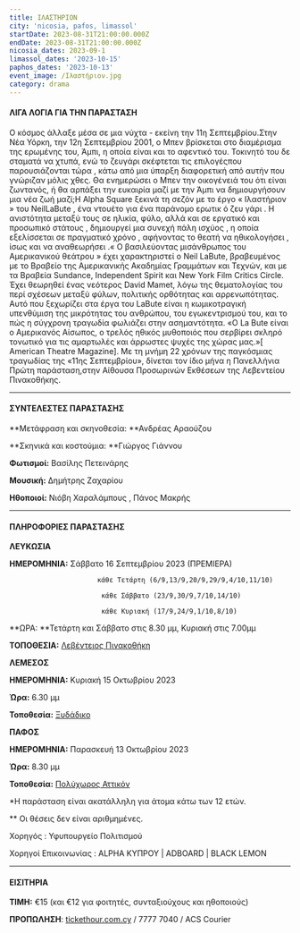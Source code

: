```yaml
---
title: ΙΛΑΣΤΗΡΙΟΝ
city: 'nicosia, pafos, limassol'
startDate: 2023-08-31T21:00:00.000Z
endDate: 2023-08-31T21:00:00.000Z
nicosia_dates: 2023-09-1
limassol_dates: '2023-10-15'
paphos_dates: '2023-10-13'
event_image: /Ιλαστήριον.jpg
category: drama
---
```


#### ΛΙΓΑ ΛΟΓΙΑ ΓΙΑ ΤΗΝ ΠΑΡΑΣΤΑΣΗ

Ο κόσμος άλλαξε μέσα σε μια νύχτα - εκείνη την 11η Σεπτεμβρίου.Στην Νέα Υόρκη,	την 12η Σεπτεμβρίου	2001, ο Μπεν βρίσκεται	στο διαμέρισμα της ερωμένης του, Άμπι, η οποία είναι και το αφεντικό του. Τοκινητό του δε σταματά να χτυπά, ενώ το ζευγάρι σκέφτεται τις επιλογέςπου παρουσιάζονται	τώρα , κάτω από μια ύπαρξη διαφορετική από αυτήν που γνώριζαν μόλις χθες. Θα ενημερώσει ο Μπεν την οικογένειά του ότι είναι ζωντανός,	ή θα αρπάξει	την ευκαιρία	μαζί με την Άμπι να δημιουργήσουν μια νέα ζωή μαζί;H Alpha Square	ξεκινά τη σεζόν με το έργο « Ιλαστήριον	» του NeilLaBute , ένα ντουέτο	για ένα	παράνομο ερωτικ	ό ζευ γάρι . Η ανιστότητα μεταξύ	τους σε ηλικία,	φύλο, αλλά και σε εργατικό	και προσωπικό στάτους	, δημιουργεί	μια συνεχή	πάλη ισχύος , η οποία εξελίσσεται	σε πραγματικό χρόνο	, αφήνοντας το θεατή να ηθικολογήσει	, ίσως και να αναθεωρήσει	.« Ο βασιλεύοντας	μισάνθρωπος	του Αμερικανικού	θεάτρου	» έχει χαρακτηριστεί	ο Neil LaBute,	βραβευμένος	με το Βραβείο	της Αμερικανικής	Ακαδημίας	Γραμμάτων	και Τεχνών,	και με τα Βραβεία Sundance,	Independent	Spirit και New York Film Critics Circle. Έχει θεωρηθεί ένας νεότερος David Mamet, λόγω της θεματολογίας του περί σχέσεων μεταξύ φύλων, πολιτικής ορθότητας και αρρενωπότητας. Αυτό που ξεχωρίζει στα έργα του LaBute είναι η	κωμικοτραγική	υπενθύμιση της μικρότητας του ανθρώπου, του εγωκεντρισμού του, και	το πώς η σύγχρονη τραγωδία φωλιάζει στην ασημαντότητα.	«Ο La Bute είναι ο Αμερικανός Αίσωπος, ο τρελός ηθικός μυθοποιός που σερβίρει σκληρό τονωτικό	για τις αμαρτωλές	και άρρωστες	ψυχές της χώρας	μας.»\[ American	Theatre	Magazine]. Με τη μνήμη	22 χρόνων	της παγκόσμιας	τραγωδίας	της «11ης Σεπτεμβρίου», δίνεται τον ίδιο μήνα η Πανελλήνια Πρώτη παράσταση,στην Αίθουσα	Προσωρινών	Εκθέσεων	της Λεβεντείου	Πινακοθήκης.

***

#### ΣΥΝΤΕΛΕΣΤΕΣ ΠΑΡΑΣΤΑΣΗΣ

\*\*Μετάφραση και σκηνοθεσία: \*\*Ανδρέας Αραούζου

\*\*Σκηνικά και κοστούμια: \*\*Γιώργος Γιάννου

**Φωτισμοί:** Βασίλης Πετεινάρης

**Μουσική:** Δημήτρης Ζαχαρίου

**Ηθοποιοί:** Νιόβη Χαραλάμπους , Πάνος Μακρής

***

#### ΠΛΗΡΟΦΟΡΙΕΣ ΠΑΡΑΣΤΑΣΗΣ

**ΛΕΥΚΩΣΙΑ**

**ΗΜΕΡΟΜΗΝΙΑ:** Σάββατο 16 Σεπτεμβρίου 2023 (ΠΡΕΜΙΕΡΑ)

```
                      κάθε Τετάρτη (6/9,13/9,20/9,29/9,4/10,11/10)

                       κάθε Σάββατο (23/9,30/9,7/10,14/10)

                       κάθε Κυριακή (17/9,24/9,1/10,8/10)
```

\*\*ΩΡΑ: \*\*Τετάρτη και Σάββατο στις 8.30 μμ, Κυριακή στις 7.00μμ

**ΤΟΠΟΘΕΣΙΑ:** [Λεβέντειος Πινακοθήκη](https://www.google.com/maps/place/A.+G.+Leventis+Gallery/@35.1693794,33.3557334,17z/data=!3m1!4b1!4m6!3m5!1s0x14de1750c7736f87:0x20e4977b50ce11ac!8m2!3d35.169375!4d33.3583083!16s%2Fm%2F0105r3kh?entry=ttu)

**ΛΕΜΕΣΟΣ**

**ΗΜΕΡΟΜΗΝΙΑ:** Κυριακή 15 Οκτωβρίου 2023

**Ώρα:** 6.30 μμ

**Τοποθεσία:** [Ξυδάδικο](https://www.google.com/maps/place/Vinegar+Factory+%7C+%CE%9E%CF%85%CE%B4%CE%AC%CE%B4%CE%B9%CE%BA%CE%BF/@34.6732254,33.0435836,15z/data=!4m6!3m5!1s0x14e73302e71e32e5:0x8b9d9b1e08087b59!8m2!3d34.6732254!4d33.0435836!16s%2Fg%2F11gd39kgbx?entry=ttu)

**ΠΑΦΟΣ**

**ΗΜΕΡΟΜΗΝΙΑ:** Παρασκευή 13 Οκτωβρίου 2023

**Ώρα:** 8.30 μμ

**Τοποθεσία:** [Πολύχωρος Αττικόν](https://www.google.com/maps/place/Attikon+Multicultural+Space/@34.7765988,32.4175228,17z/data=!3m1!4b1!4m6!3m5!1s0x14e706f4e02d643b:0x4a7ebdc27b1f7cd!8m2!3d34.7765945!4d32.4223937!16s%2Fg%2F11g6975djv?entry=ttu)

\*Η παράσταση είναι ακατάλληλη για άτομα κάτω των 12 ετών.

\*\* Οι θέσεις δεν είναι αριθμημένες.

Χορηγός :	Υφυπουργείο Πολιτισμού

Χορηγοί Επικοινωνίας	: ALPHA ΚΥΠΡΟΥ | ADBOARD	| BLACK LEMON

***

#### ΕΙΣΙΤΗΡΙΑ

**ΤΙΜΗ:** €15 (και €12 για φοιτητές, συνταξιούχους και ηθοποιούς)

**ΠΡΟΠΩΛΗΣΗ**: [tickethour.com.cy](https://shop.tickethour.com/showEventInformation.html?idEvent=4338) / 7777 7040 /	ACS Courier
